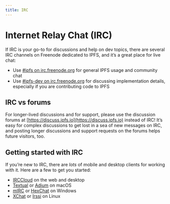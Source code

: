```yaml
---
title: IRC
---
```


# Internet Relay Chat (IRC)

If IRC is your go-to for discussions and help on dev topics, there are several IRC channels on Freenode dedicated to IPFS, and it’s a great place for live chat:

- Use [#ipfs on irc.freenode.org](irc://irc.freenode.org/%23ipfs) for general IPFS usage and community chat
- Use [#ipfs-dev on irc.freenode.org](irc://irc.freenode.org/%23ipfs-dev) for discussing implementation details, especially if you are contributing code to IPFS

## IRC vs forums

For longer-lived discussions and for support, please use the discussion forums at [https://discuss.ipfs.io](https://discuss.ipfs.io) instead of IRC! It’s easy for complex discussions to get lost in a sea of new messages on IRC, and posting longer discussions and support requests on the forums helps future visitors, too.

## Getting started with IRC

If you’re new to IRC, there are _lots_ of mobile and desktop clients for working with it. Here are a few to get you started:

- [IRCCloud](https://irccloud.com) on the web and desktop
- [Textual](https://www.codeux.com/textual/) or [Adium](https://adium.im) on macOS
- [mIRC](http://standaloneinstaller.com/download-mirc) or [HexChat](https://hexchat.github.io) on Windows
- [XChat](http://xchat.org) or [Irssi](https://irssi.org) on Linux
